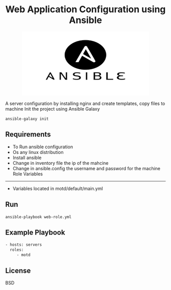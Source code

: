 

<div align="center">
<div>
<h1>
Web Application Configuration using Ansible
</h1>
</div>

  <a href="https://github.com/mustafaabdelbadea/Ansible-configuration-roles">
    <img src="./motd/files/ansible.png" alt="Logo" width="400" height="200">
  </a>
  
  </div>

A server configuration by installing nginx and create templates, copy files to machine
Init the project using Ansible Galaxy 
```
ansible-galaxy init
```

Requirements
------------

 - To Run ansible configuration
 - Os any linux distribution
 - Install ansible 
 - Change in inventory file the ip of the mahcine 
 - Change in ansible.config the username and password for the machine  
Role Variables
--------------
- Variables located in motd/default/main.yml

Run
--------------
```
ansible-playbook web-role.yml
```


Example Playbook
----------------

    - hosts: servers
      roles:
         - motd

License
-------

BSD

